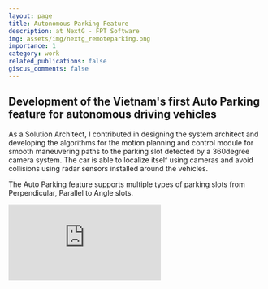 ```yaml
---
layout: page
title: Autonomous Parking Feature
description: at NextG - FPT Software
img: assets/img/nextg_remoteparking.png
importance: 1
category: work
related_publications: false
giscus_comments: false
---
```

Development of the Vietnam's first Auto Parking feature for autonomous driving vehicles
---

As a Solution Architect, I contributed in designing the system architect and developing the algorithms for the motion planning and control module for smooth maneuvering paths to the parking slot detected by a 360degree camera system. The car is able to localize itself using cameras and avoid collisions using radar sensors installed around the vehicles.

The Auto Parking feature supports multiple types of parking slots from Perpendicular, Parallel to Angle slots.
<div class="embed-responsive embed-responsive-16by9 my-4">
    <iframe class="embed-responsive-item" src="https://www.youtube.com/embed/pTBnXuosToo?si=NPPNK3JWKAtukYwS" title="YouTube video player" frameborder="0" allow="accelerometer; autoplay; clipboard-write; encrypted-media; gyroscope; picture-in-picture; web-share" referrerpolicy="strict-origin-when-cross-origin" allowfullscreen></iframe>
</div>
